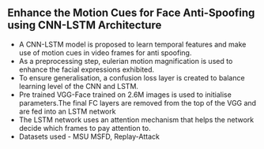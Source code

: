 ## Enhance the Motion Cues for Face Anti-Spoofing using CNN-LSTM Architecture

- A CNN-LSTM model is proposed to learn temporal features and make use of motion cues in video frames for anti spoofing.
- As a preprocessing step, eulerian motion magnification is used to enhance the facial expressions exhibited.
- To ensure generalisation, a  confusion loss layer is created to balance learning level of the CNN and LSTM.
- Pre trained VGG-Face trained on 2.6M images is used to initialise parameters.The final FC layers are removed from the top of the VGG and are fed into an LSTM network
- The LSTM network uses an attention mechanism that helps the network decide which frames to pay attention to.
- Datasets used - MSU MSFD, Replay-Attack
